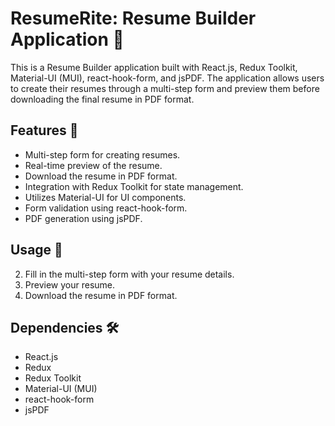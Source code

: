 # ResumeRite: Resume Builder Application 📑

This is a Resume Builder application built with React.js, Redux Toolkit, Material-UI (MUI), react-hook-form, and jsPDF. The application allows users to create their resumes through a multi-step form and preview them before downloading the final resume in PDF format.

## Features 🌟

- Multi-step form for creating resumes.
- Real-time preview of the resume.
- Download the resume in PDF format.
- Integration with Redux Toolkit for state management.
- Utilizes Material-UI for UI components.
- Form validation using react-hook-form.
- PDF generation using jsPDF.


## Usage 🚀

2. Fill in the multi-step form with your resume details.
3. Preview your resume.
4. Download the resume in PDF format.

## Dependencies 🛠️

- React.js
- Redux
- Redux Toolkit
- Material-UI (MUI)
- react-hook-form
- jsPDF










